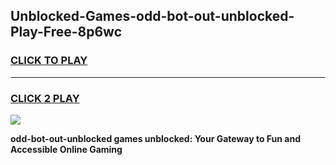 
## Unblocked-Games-odd-bot-out-unblocked-Play-Free-8p6wc
<h3>
<a href="https://premium76.site?title=odd-bot-out-unblocked&ref=23A">CLICK TO PLAY</a></h3>
<hr>

<h3>
<a href="https://premium76.site?title=odd-bot-out-unblocked&ref=23A">CLICK 2 PLAY</a>
  
</h3>

<a href="https://premium76.site?title=odd-bot-out-unblocked&ref=23A"><img src="https://clearcache.store/games.png"></a>


**odd-bot-out-unblocked games unblocked: Your Gateway to Fun and Accessible Online Gaming**
